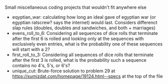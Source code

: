 Small miscellaneous coding projects that wouldn't fit anywhere else
- eqyptian_war: calculating how long an ideal gave of egyptian war (or egyptian ratscrew? says the internet) would last. Considers differenct slap rules (doubles, doubles and sandwiches, and both + marriages)
- evens_roll_to_6: Considering all sequences of dice rolls that terminate after the first 6 is rolled and looking only at the sequences with exclusively even entries, what is the probability one of these sequences will start with a 2?
- first_roll_to_3: Considering all sequences of dice rolls that terminate after the first 3 is rolled, what is the probability such a sequence contains no 4's, 5's, or 6's?
- unique_cut: Brute-force solution to problem 29 at https://sumizdat.com/homepage/19124.html--specs at the top of the file
